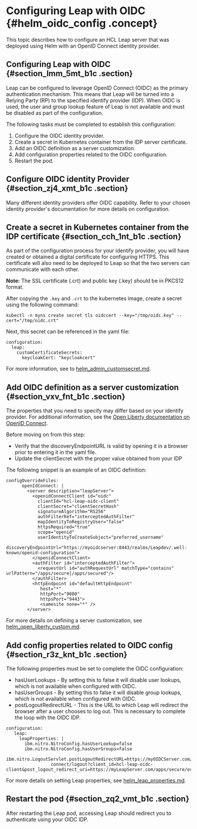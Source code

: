 # Configuring Leap with OIDC {#helm_oidc_config .concept}

This topic describes how to configure an HCL Leap server that was deployed using Helm with an OpenID Connect identity provider.

## Configuring Leap with OIDC {#section_lmm_5mt_b1c .section}

Leap can be configured to leverage OpenID Connect \(OIDC\) as the primary authentication mechanism. This means that Leap will be turned into a Relying Party \(RP\) to the specified identify provider \(IDP\). When OIDC is used, the user and group lookup feature of Leap is not available and must be disabled as part of the configuration.

The following tasks must be completed to establish this configuration:

1.  Configure the OIDC identity provider.
2.  Create a secret in Kubernetes container from the IDP server certificate.
3.  Add an OIDC definition as a server customization.
4.  Add configuration properties related to the OIDC configuration.
5.  Restart the pod.

## Configure OIDC identity Provider {#section_zj4_xmt_b1c .section}

Many different identity providers offer OIDC capability. Refer to your chosen identity provider's documentation for more details on configuration.

## Create a secret in Kubernetes container from the IDP certificate {#section_cch_1nt_b1c .section}

As part of the configuration process for your identify provider, you will have created or obtained a digital certificate for configuring HTTPS. This certificate will also need to be deployed to Leap so that the two servers can communicate with each other.

**Note:** The SSL certificate \(.crt\) and public key \(.key\) should be in PKCS12 format.

After copying the `.key` and `.crt` to the kubernetes image, create a secret using the following command:

``` {#codeblock_tjk_knt_b1c}
kubectl -n myns create secret tls oidccert --key="/tmp/oidc.key" --cert="/tmp/oidc.crt"
```

Next, this secret can be referenced in the yaml file:

``` {#codeblock_dyx_2nt_b1c}
configuration:
  leap:
    customCertificateSecrets:
      keycloakCert: "keycloakcert"
```

For more information, see to [helm\_admin\_customsecret.md](helm_admin_customsecret.md).

## Add OIDC definition as a server customization {#section_vxv_fnt_b1c .section}

The properties that you need to specify may differ based on your identify provider. For additional information, see the [Open Liberty documentation on OpenID Connect](https://openliberty.io/docs/latest/reference/config/openidConnectClient.html).

Before moving on from this step:

-   Verify that the discoveryEndpointURL is valid by opening it in a browser prior to entering it in the yaml file.
-   Update the clientSecret with the proper value obtained from your IDP

The following snippet is an example of an OIDC definition:

``` {#codeblock_b5j_jnt_b1c}
configOverrideFiles:
      openIdConnect: |
        <server description="leapServer">
          <openidConnectClient id="oidc"
            clientId="hcl-leap-oidc-client"
            clientSecret="clientSecretHash"
            signatureAlgorithm="RS256"
            authFilterRef="interceptedAuthFilter"
            mapIdentityToRegistryUser="false"
            httpsRequired="true"
            scope="openid"
            userIdentityToCreateSubject="preferred_username"
            discoveryEndpointUrl="https://myoidcserver:8443/realms/Leapdev/.well-known/openid-configuration">
          </openidConnectClient>
          <authFilter id="interceptedAuthFilter">
            <requestUrl id="authRequestUrl" matchType="contains" urlPattern="/apps/secure|/apps/secured"/>
          </authFilter>
          <httpEndpoint id="defaultHttpEndpoint"
             host="*"
             httpPort="9080"
             httpsPort="9443">
             <samesite none="*" />
        </server> 
```

For more details on defining a server customization, see [helm\_open\_liberty\_custom.md](helm_open_liberty_custom.md).

## Add config properties related to OIDC config {#section_r3z_knt_b1c .section}

The following properties must be set to complete the OIDC configuration:

-   hasUserLookups - By setting this to false it will disable user lookups, which is not available when configured with OIDC.
-   hasUserGroups - By setting this to false it will disable group lookups, which is not available when configured with OIDC.
-   postLogoutRedirectURL - This is the URL to which Leap will redirect the browser after a user chooses to log out. This is necessary to complete the loop with the OIDC IDP.

``` {#codeblock_hbq_pnt_b1c}
configuration:
   leap:
     leapProperties: |
       ibm.nitro.NitroConfig.hasUserLookup=false
       ibm.nitro.NitroConfig.hasUserGroups=false 
       ibm.nitro.LogoutServlet.postLogoutRedirectURL=https://myOIDCServer.com/realms/Leap/protocol/openid-
                 connect/logout?client_id=hcl-leap-oidc-client&post_logout_redirect_uri=https://myLeapServer.com/apps/secure/org/ide/manager.html
```

For more details on setting Leap properties, see [helm\_leap\_properties.md](helm_leap_properties.md).

## Restart the pod {#section_zq2_vmt_b1c .section}

After restarting the Leap pod, accessing Leap should redirect you to authenticate using your OIDC IDP.

